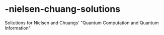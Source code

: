 # -nielsen-chuang-solutions
Soltutions for Nielsen and Chuangs' "Quantum Computation and Quantum Information"
